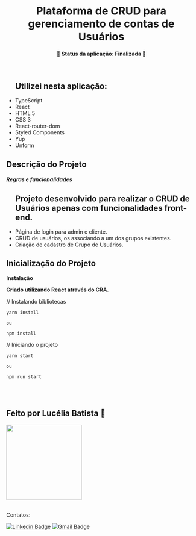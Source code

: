 <h1 align="center">Plataforma de CRUD para gerenciamento de contas de Usuários</h1>

<h4 align="center"> 
	🚧  Status da aplicação: Finalizada 🚧
</h4>
<br />
<ul>
<h2>Utilizei nesta aplicação:</h2>

<li>TypeScript</li>
<li>React</li>
<li>HTML 5</li>
<li>CSS 3</li>
<li>React-router-dom</li>
<li>Styled Components</li>
<li>Yup</li>
<li>Unform</li>

</ul>

## Descrição do Projeto

<h5>Regras e funcionalidades</h5>

<p align="center">

<ul>
<h2>Projeto desenvolvido para realizar o CRUD de Usuários apenas com funcionalidades front-end.</h2>
 <li>Página de login para admin e cliente.</li>
 <li>CRUD de usuários, os associando a um dos grupos existentes.</li>
 <li>Criação de cadastro de Grupo de Usuários.</li>
</ul>
</p>

## Inicialização do Projeto

<strong>Instalação

Criado utilizando React através do CRA.</strong>

// Instalando bibliotecas

```
yarn install

ou

npm install

```

// Iniciando o projeto

```
yarn start

ou

npm run start

```

<br>
<br>

 <h2>Feito por Lucélia Batista 🚀 </h2>
  <img style="heigth: 200px; width: 200px" src="https://avatars.githubusercontent.com/u/86496770?v=4">
 <a href="https://www.linkedin.com/in/luceliabatista/"></a>

<br />
<br />

Contatos:

[![Linkedin Badge](https://img.shields.io/badge/-Lucelia-blue?style=flat-square&logo=Linkedin&logoColor=white&link=https://www.linkedin.com/in/luceliabatista/)](https://www.linkedin.com/in/luceliabatista/)
[![Gmail Badge](https://img.shields.io/badge/-lucelia.dev@gmail.com-c14438?style=flat-square&logo=Gmail&logoColor=white&link=mailto:lucelia.dev@gmail.com)](mailto:lucelia.dev@gmail.com)

```

```
